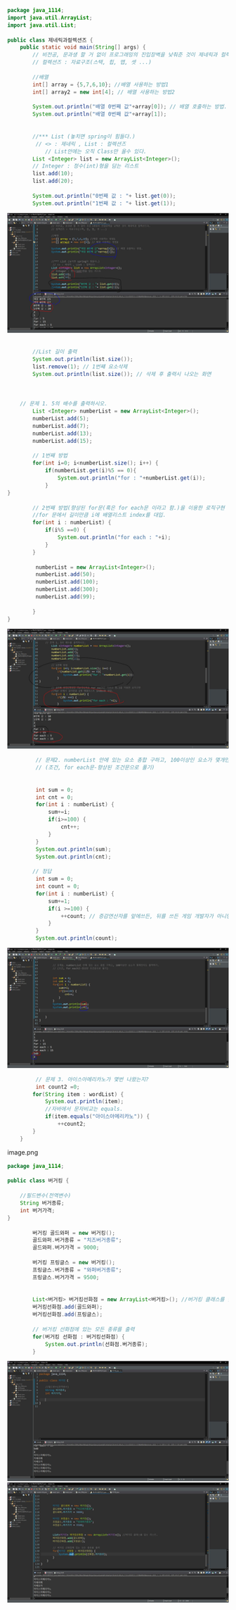 ```java
package java_1114;
import java.util.ArrayList;
import java.util.List;

public class 제네릭과컬렉션즈 {
	public static void main(String[] args) {
		// 비전공, 문과생 할 거 없이 프로그래밍의 진입장벽을 낮춰준 것이 제네릭과 컬렉션즈다.
		// 컬렉션즈 : 자료구조(스택, 힙, 맵, 셋 ...)

		//배열
		int[] array = {5,7,6,10}; //배열 사용하는 방법1
		int[] array2 = new int[4]; // 배열 사용하는 방법2

		System.out.println("배열 0번째 값"+array[0]); // 배열 호출하는 방법.
		System.out.println("배열 0번째 값"+array[1]);


		//*** List (놓치면 spring이 힘들다.)
		 // <> : 제네릭 , List : 컬렉션즈
     		// List안에는 오직 Class만 올수 있다.
		List <Integer> list = new ArrayList<Integer>();
		// Integer : 정수(int)형을 담는 리스트
		list.add(10);
		list.add(20);

		System.out.println("0번째 값 : "+ list.get(0));
		System.out.println("1번째 값 : "+ list.get(1));

```

![](./img/%EC%A0%9C%EB%84%A4%EB%A6%AD%EA%B3%BC%20%EC%BB%AC%EB%A0%89%EC%85%98%EC%A6%88-%EB%B0%B0%EC%97%B41.JPG)

```java

		//List 길이 출력
		System.out.println(list.size());
		list.remove(1); // 1번쨰 요소삭제
		System.out.println(list.size()); // 삭제 후 출력시 나오는 화면



	// 문제 1. 5의 배수를 출력하시오.
		List <Integer> numberList = new ArrayList<Integer>();
		numberList.add(5);
		numberList.add(7);
		numberList.add(13);
		numberList.add(15);

		// 1번째 방법
		for(int i=0; i<numberList.size(); i++) {
			if(numberList.get(i)%5 == 0){
				System.out.println("for : "+numberList.get(i));
			}
}

		// 2번째 방법(향상된 for문(혹은 for each문 이라고 함.)을 이용한 로직구현
		//for 문에서 길이만큼 i에 배열리스트 index를 대입.
		for(int i : numberList) {
			if(i%5 ==0) {
				System.out.println("for each : "+i);
			}
		}

		 numberList = new ArrayList<Integer>();
		 numberList.add(50);
		 numberList.add(100);
		 numberList.add(300);
		 numberList.add(99);

     	}
}

```

![](./img/%EC%A0%9C%EB%84%A4%EB%A6%AD%EA%B3%BC%20%EC%BB%AC%EB%A0%89%EC%85%98%EC%A6%88-%EB%B0%B0%EC%97%B42.JPG)

```java
		 // 문제2. numberList 안에 있는 요소 총합 구하고, 100이상인 요소가 몇개인지도 출력하기.
		 //	(조건, for each문-향상된 조건문으로 풀기)


		 int sum = 0;
		 int cnt = 0;
		 for(int i : numberList) {
			 sum+=i;
			 if(i>=100) {
				 cnt++;
			 }
		 }
		 System.out.println(sum);
		 System.out.println(cnt);

     	// 정답
		 int sum = 0;
		 int count = 0;
		 for(int i : numberList) {
			 sum+=1;
			 if(i >=100) {
				 ++count; // 증감연산자를 앞에쓰든, 뒤를 쓰든 게임 개발자가 아니면 중요하지 않다.
			 }
		 }
		 System.out.println(count);
```

![](./img/%EC%A0%9C%EB%84%A4%EB%A6%AD%EA%B3%BC%20%EC%BB%AC%EB%A0%89%EC%85%98%EC%A6%88-%EB%B0%B0%EC%97%B43.JPG)

```java
		 // 문제 3. 아이스아메리카노가 몇번 나왔는지?
		 int count2 =0;
		for(String item : wordList) {
			System.out.println(item);
			//자바에서 문자비교는 equals.
			if(item.equals("아이스아메리카노")) {
				++count2;
		}
	}

```

image.png

```java
package java_1114;

public class 버거킹 {

	//필드변수(전역변수)
	String 버거종류;
	int 버거가격;
}

		버거킹 골드와퍼 = new 버거킹();
		골드와퍼.버거종류 = "치즈버거종류";
		골드와퍼.버거가격 = 9000;

		버거킹 프링글스 = new 버거킹();
		프링글스.버거종류 = "와퍼버거종류";
		프링글스.버거가격 = 9500;


		List<버거킹> 버거킹선화점 = new ArrayList<버거킹>(); //버거킹 클래스를 담는 리스트.
		버거킹선화점.add(골드와퍼);
		버거킹선화점.add(프링글스);

		// 버거킹 선화점에 있는 모든 종류를 출력
		for(버거킹 선화점 : 버거킹선화점) {
			System.out.println(선화점.버거종류);
		}
```

![](<./img/%EC%A0%9C%EB%84%A4%EB%A6%AD%EA%B3%BC%20%EC%BB%AC%EB%A0%89%EC%85%98%EC%A6%88-%EB%B0%B0%EC%97%B45(%ED%95%84%EB%93%9C%EB%B3%80%EC%88%98%20%EC%A7%80%EC%A0%95).JPG>)
![](./img/%EC%A0%9C%EB%84%A4%EB%A6%AD%EA%B3%BC%20%EC%BB%AC%EB%A0%89%EC%85%98%EC%A6%88-%EB%B0%B0%EC%97%B46.JPG)

